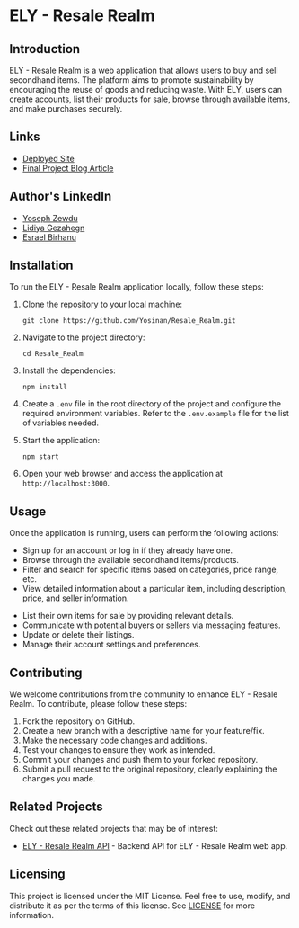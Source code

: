 
<!-- # Resale Realm  

Its an app that enables users to sale and buy secondhand prodcuts for reasonable prices.

## Getting Started

```bash
# fork this project and clone forked repository and cd into it
npm i  # install node modules
# build the API as described in below ERD
npm run test   # test your app if it passes
npm run start
```
[Authors](https://github.com/Yosinan/Resale_Realm/blob/main/AUTHORS)
- Yoseph -> [Github](https://github.com/Yosinan)
- Lidiya -> [Github](https://github.com/Lindagez)
- Esrael -> [Github](https://github.com/esru13) -->


# ELY - Resale Realm

## Introduction

ELY - Resale Realm is a web application that allows users to buy and sell secondhand items. The platform aims to promote sustainability by encouraging the reuse of goods and reducing waste. With ELY, users can create accounts, list their products for sale, browse through available items, and make purchases securely.

## Links

- [Deployed Site](https://yosinan.github.io/landing/)
- [Final Project Blog Article](https://www.example.com)

## Author's LinkedIn
- [Yoseph Zewdu](https://www.linkedin.com/in/yoseph-zewdu-708048251/)
- [Lidiya Gezahegn](https://www.linkedin.com/in/lidiya-gezahegn-9491a9211/)
- [Esrael Birhanu](https://www.linkedin.com/in/esrael-berhanu-360ba6248/)

## Installation

To run the ELY - Resale Realm application locally, follow these steps:

1. Clone the repository to your local machine:

   ```
   git clone https://github.com/Yosinan/Resale_Realm.git
   ```

2. Navigate to the project directory:

   ```
   cd Resale_Realm
   ```

3. Install the dependencies:

   ```
   npm install
   ```

4. Create a `.env` file in the root directory of the project and configure the required environment variables. Refer to the `.env.example` file for the list of variables needed.

5. Start the application:

   ```
   npm start
   ```

6. Open your web browser and access the application at `http://localhost:3000`.

## Usage

Once the application is running, users can perform the following actions:

- Sign up for an account or log in if they already have one.
- Browse through the available secondhand items/products.
- Filter and search for specific items based on categories, price range, etc.
- View detailed information about a particular item, including description, price, and seller information.
<!-- - Add desired items to their cart and proceed to the checkout process.
- Make secure payments using supported payment methods.
- Track the status of their purchases. -->
- List their own items for sale by providing relevant details.
- Communicate with potential buyers or sellers via messaging features.
- Update or delete their listings.
- Manage their account settings and preferences.

## Contributing

We welcome contributions from the community to enhance ELY - Resale Realm. To contribute, please follow these steps:

1. Fork the repository on GitHub.
2. Create a new branch with a descriptive name for your feature/fix.
3. Make the necessary code changes and additions.
4. Test your changes to ensure they work as intended.
5. Commit your changes and push them to your forked repository.
6. Submit a pull request to the original repository, clearly explaining the changes you made.

## Related Projects

Check out these related projects that may be of interest:

- [ELY - Resale Realm API](https://github.com/Yosinan/Resale_Realm/tree/main/backend) - Backend API for ELY - Resale Realm web app.


## Licensing

This project is licensed under the MIT License. Feel free to use, modify, and distribute it as per the terms of this license. See [LICENSE](LICENSE) for more information.
